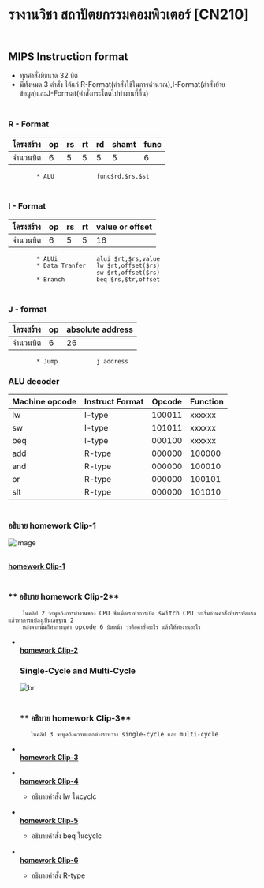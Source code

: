 # รางานวิชา สถาปัตยกรรมคอมพิวเตอร์ [CN210]
## <br>**MIPS Instruction format**
   - ทุกคำสั่งมีขนาด 32 บิต
   - มีทั้งหมด 3 คำสั่ง ได้แก่ R-Format(คำสั่งใช้ในการคำนวณ),I-Format(คำสั่งย้ายข้อมูล)และJ-Format(คำสั่งกระโดดไปทำงานที่อื่น)
   ### <br>**R - Format**
  | โครงสร้าง | op | rs | rt | rd | shamt | func |      
  |----------|----|----|----|----|-------|------| 
  | จำนวนบิต  | 6  |  5 |  5 |  5 |   5   |   6  | 
            
            * ALU            func$rd,$rs,$st                
               
               
   ### <br>**I - Format**
   | โครงสร้าง | op | rs | rt | value or offset |         
   |----------|----|----|----|-----------------|        
   | จำนวนบิต  |  6 | 5  |  5 |      16         |
            * ALUi           alui $rt,$rs,value                                
            * Data Tranfer   lw $rt,offset($rs) 
                             sw $rt,offset($rs) 
            * Branch         beq $rs,$tr,offset 
   ### <br>**J - format**
   | โครงสร้าง | op | absolute address |
   |----------|----|------------------|
   | จำนวนบิต  | 6 |         26        |
   
            * Jump           j address
   ### ALU decoder
   | Machine opcode | Instruct Format| Opcode | Function |
   |----------------|----------------|--------|----------|
   |        lw      |       I-type   | 100011 |  xxxxxx  |
   |        sw      |       I-type   | 101011 |  xxxxxx  |
   |       beq      |       I-type   | 000100 |  xxxxxx  |
   |       add      |       R-type   | 000000 |  100000  |
   |       and      |       R-type   | 000000 |  100010  |
   |        or      |       R-type   | 000000 |  100101  |
   |       slt      |       R-type   | 000000 |  101010  |
   
   ### <br>**อธิบาย homework Clip-1** 
  ![image](https://onedrive.live.com/?cid=0A6FF7CCC7AFC04A&id=A6FF7CCC7AFC04A%21204&parId=root&o=OneUp)                      
   
 [<br>**homework Clip-1**](https://youtu.be/KGGrDlHpYPE)
 
  ### <br>** อธิบาย homework Clip-2**
        ในคลิป 2 จะพูดถึงการทำงานของ CPU ซึ่งเมื่อเราทำการเปิด switch CPU จะเริ่มอ่านคำสั่งที่บรรทัดแรก แล้วทำการแปลงเป็นเลขฐาน 2 
        หลังจากนั้นก็ทำการดูค่า opcode 6 บิตหน้า ว่าคือคำสั่งอะไร แล้วให้ทำงานอะไร 
* [<br>**homework Clip-2**](https://youtu.be/MUBjTEa2nQo)
  ### Single-Cycle and Multi-Cycle
  ![br](https://images.app.goo.gl/xrrnzwYVdDJKoCV89)
  ### <br>** อธิบาย homework Clip-3**
         ในคลิป 3 จะพูดถึงความแตกต่างระหว่าง single-cycle และ multi-cycle
* [<br>**homework Clip-3**](https://youtu.be/-e2fQUB4PIY)
 
* [<br>**homework Clip-4**](https://youtu.be/lUhIu3NA02Y)
  * อธิบายคำสั่ง lw ในcyclc
* [<br>**homework Clip-5**](https://youtu.be/731dgwT8FfE)
  * อธิบายคำสั่ง beq ในcyclc
* [<br>**homework Clip-6**](https://youtu.be/WjuaH1VdVnQ)
  * อธิบายคำสั่ง R-type
